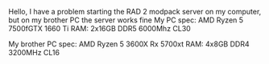 Hello, I have a problem starting the RAD 2 modpack server on my computer, but on my brother PC the server works fine
My PC spec:
AMD Ryzen 5 7500fGTX 1660 Ti
RAM: 2x16GB DDR5 6000Mhz CL30

My brother PC spec:
AMD Ryzen 5 3600X
Rx 5700xt
RAM: 4x8GB DDR4 3200MHz CL16

